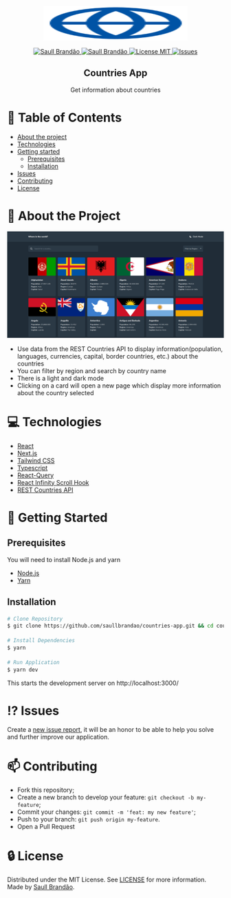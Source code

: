 <!-- PROJECT LOGO -->
<br />
<p align="center">
  <a href="https://countries-app-saullbrandao.vercel.app/">
    <img src="public/logo.svg" alt="Logo" width="335" height="80">
  </a>

  <p align="center">
    <a href="https://www.twitter.com/saullbrandao/">
      <img alt="Saull Brandão" src="https://img.shields.io/badge/-saullbrandao-1DA1F2?style=flat&logo=Twitter&logoColor=white" />
    </a>
    <a href="https://www.linkedin.com/in/saullbrandao/">
      <img alt="Saull Brandão" src="https://img.shields.io/badge/-saullbrandao-0A66C2?style=flat&logo=Linkedin&logoColor=white" />
    </a>
    <a href="./LICENSE">
      <img alt="License MIT" src="https://img.shields.io/github/license/saullbrandao/countries-app" />
    </a>
    <a href="https://github.com/saullbrandao/countries-app/issues">
    <img alt="Issues" src="https://img.shields.io/github/issues/saullbrandao/countries-app" />
    </a>
  </p>
  <h2 align="center">Countries App</h2>

  <p align="center">
        Get information about countries
    <br />
    </p>
</p>

# :bookmark_tabs: Table of Contents

- [About the project](#about-the-project)
- [Technologies](#technologies)
- [Getting started](#getting-started)
  - [Prerequisites](#prerequisites)
  - [Installation](#installation)
- [Issues](#issues)
- [Contributing](#contributing)
- [License](#license)

# :page_with_curl: About the Project

![countries-app](https://raw.githubusercontent.com/saullbrandao/countries-app/main/public/demo.png)

- Use data from the REST Countries API to display information(population,
  languages, currencies, capital, border countries, etc.) about the countries
- You can filter by region and search by country name
- There is a light and dark mode
- Clicking on a card will open a new page which display more information about
  the country selected

# :computer: Technologies

- [React](https://github.com/facebook/react)
- [Next.js](https://github.com/vercel/next.js/)
- [Tailwind CSS](https://github.com/tailwindlabs/tailwindcss/)
- [Typescript](https://github.com/microsoft/TypeScript)
- [React-Query](https://github.com/tannerlinsley/react-query)
- [React Infinity Scroll Hook](https://github.com/onderonur/react-infinite-scroll-hook/)
- [REST Countries API](https://github.com/apilayer/restcountries)

# :rocket: Getting Started

## Prerequisites

You will need to install Node.js and yarn

- [Node.js](https://nodejs.org/en/download/)
- [Yarn](https://classic.yarnpkg.com/en/docs/install)

## Installation

```sh
# Clone Repository
$ git clone https://github.com/saullbrandao/countries-app.git && cd countries-app

# Install Dependencies
$ yarn

# Run Application
$ yarn dev
```

This starts the development server on http://localhost:3000/

# :interrobang: Issues

Create a <a href="https://github.com/saullbrandao/countries-app/issues">new
issue report</a>, it will be an honor to be able to help you solve and further
improve our application.

# :mailbox: Contributing

- Fork this repository;
- Create a new branch to develop your feature: `git checkout -b my-feature`;
- Commit your changes: `git commit -m 'feat: my new feature'`;
- Push to your branch: `git push origin my-feature`.
- Open a Pull Request

# :lock: License

Distributed under the MIT License. See [LICENSE](./LICENSE) for more
information. Made by [Saull Brandão](https://www.linkedin.com/in/saullbrandao/).
